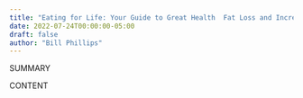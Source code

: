 ```yaml
---
title: "Eating for Life: Your Guide to Great Health  Fat Loss and Increased Energy!"
date: 2022-07-24T00:00:00-05:00
draft: false
author: "Bill Phillips"
---
```


SUMMARY

<!--more-->

CONTENT